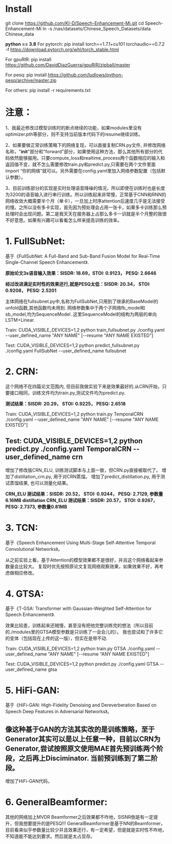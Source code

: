 # Install
git clone https://github.com/KI-D/Speech-Enhancement-Mi.git
cd Speech-Enhancement-Mi
ln -s /nas/datasets/Chinese_Speech_Datasets/data Chinese_data

**python == 3.8**
For pytorch:
pip install torch==1.7.1+cu101 torchaudio==0.7.2 -f https://download.pytorch.org/whl/torch_stable.html

For gpuRIR:
pip install https://github.com/DavidDiazGuerra/gpuRIR/zipball/master

For pesq:
pip install https://github.com/ludlows/python-pesq/archive/master.zip

For others:
pip install -r requirements.txt

# 注意：
1、我最近修改过模型训练时的断点继续的功能，如果modules里没有optimizer.pth等部分，则不支持当前版本代码下的resume继续训练。

2、如果要做正常训练策略下的网络复现，可以直接复制CRN.py文件, 并修改网络名称，"__init__"部分和"forward"部分，如果使用这种方法，那么其他所有部分的代码依然能够服用。只要compute_loss和realtime_process两个函数相应的输入和返回值不变，就不怎么需要修改train.py和predict.py,只需要在两个文件里面import “你的网络”就可以。另外需要在config.yaml里加入网络参数配置（包括默认参数）。

3、目前训练部分的实现是实时处理语音降噪的情况，所以即使在训练时也是长度为3200的语音输入进行串行训练。所以训练起来非常慢，正常基于CNN和RNN的网络收敛大概需要半个月（单卡），一旦加上时序attention后速度几乎是无法接受的慢。之所以没有多卡实现，首先因为预处理会占用一张卡，如果多卡训练那么预处理时会出现问题。第二是我天天在服务器上占那么多卡一训就是半个月整的我很不好意思。如果有兴趣可以看看怎么样来提高训练的效率。


# 1. FullSubNet:
基于《FullSubNet: A Full-Band and Sub-Band Fusion Model for Real-Time Single-Channel Speech Enhancement》.

**原始论文3s语音输入效果：SISDR: 18.69，STOI:	0.9123， PESQ:	2.6646**

**经过改进满足实时性的效果还行,就是PESQ太低：SISDR: 20.34，	STOI: 0.9208， PESQ: 2.5201**

主体网络在fullsubnet.py中,名称为FullSubNet,只用到了继承的BaseModel的unfold函数,其他函数均未用到.
网络参数集中于两个子网络fb_model和sb_model,均为SequenceModel.
这里SequenceModel的结构为两层的单向LSTM+Linear.

Train:  CUDA_VISIBLE_DEVICES=1,2 python train_fullsubnet.py ./config.yaml --user_defined_name "ANY NAME" [--resume "ANY NAME EXISTED"]

Test:   CUDA_VISIBLE_DEVICES=1,2 python predict_fullsubnet.py ./config.yaml FullSubNet --user_defined_name fullsubnet

# 2. CRN:
这个网络不在四篇论文范围内, 但目前我做实验下来是效果最好的.从CRN开始，只要接口相同，训练文件均为train.py,测试文件均为predict.py.

**测试结果：SISDR: 20.29，	STOI: 0.9225， PESQ: 2.6518**

Train:  CUDA_VISIBLE_DEVICES=1,2 python train.py TemporalCRN ./config.yaml --user_defined_name "ANY NAME" [--resume "ANY NAME EXISTED"]

Test:   CUDA_VISIBLE_DEVICES=1,2 python predict.py ./config.yaml TemporalCRN --user_defined_name crn
---------------------------------------------------------------------------------------------------------------------------------------
增加了修改版CRN_ELU, 训练测试脚本与上面一致，但CRN.py直接被取代了。
增加了distillation_crn.py, 用于对CRN蒸馏。
增加了predict_distillation.py, 用于测试蒸馏结果, 也可以测量化结果。

**CRN_ELU 测试结果：SISDR: 20.52，	STOI: 0.9244， PESQ: 2.7129, 参数量6.16MB**
**distillation CRN_ELU 测试结果：SISDR: 20.57， STOI: 0.9267， PESQ: 2.7373, 参数量0.81MB**

# 3. TCN:
基于《Speech Enhancement Using Multi-Stage Self-Attentive Temporal Convolutional Networks》。

从之前实验上看，基于Attention的模型效果都不是很好，并且这个网络看起来参数量会比较大。
复现时优先按照原论文复现网络观察效果，如果效果不好，再考虑做相应修改。

# 4. GTSA:
基于《T-GSA: Transformer with Gaussian-Weighted Self-Attention for Speech Enhancement》.

效果比较差，训练起来还贼慢，甚至没有把他完整训练完的想法（所以目前的./modules里的GTSA模型参数是只训练了一会会儿的）。
我也尝试和了许多它的变体（包括现在上传的这一版），但实在是带不动.

Train:  CUDA_VISIBLE_DEVICES=1,2 python train.py GTSA ./config.yaml --user_defined_name "ANY NAME" [--resume "ANY NAME EXISTED"]

Test:   CUDA_VISIBLE_DEVICES=1,2 python predict.py ./config.yaml GTSA --user_defined_name gtsa

# 5. HiFi-GAN:
基于《HiFi-GAN: High-Fidelity Denoising and Dereverberation Based on Speech Deep Features in Adversarial Networks》。

像这种基于GAN的方法其实改的是训练策略，至于Generator其实可以是以上任意一种，目前以CRN为Generator,尝试按照原文使用MAE首先预训练两个阶段，之后再上Disciminator.
当前预训练到了第二阶段。
---------------------------------------------------------------------------------------------------------------------------------------
增加了HiFi-GAN代码，

# 6. GeneralBeamformer:
其他的网络加上MVDR Beamformer之后效果都不咋地，SISNR倒是有一定提升，但我想要提升的是PESQ!!!
GeneralBeamformer是基于NN的Beamformer，目前看来似乎参数量比较少并且效果还行，有一定希望，但是就是实时性不咋地，不知道能不能达到要求。然后就是太占显存。
